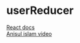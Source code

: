 # userReducer  
[React docs](https://react.dev/reference/react/useReducer)  
[Anisul islam video](https://www.youtube.com/watch?v=l_BhBNhNwhE&list=PLgH5QX0i9K3rGtitufynBKMy5gAFpa1y8&index=57)